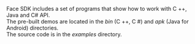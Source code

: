 Face SDK includes a set of programs that show how to work with C ++, Java and C# API.  
The pre-built demos are located in the *bin* (C ++, C #) and *apk* (Java for Android) directories.  
The source code is in the *examples* directory.
